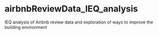 # airbnbReviewData_IEQ_analysis
  IEQ analysis of Airbnb review data and exploration of ways to improve the building environment
